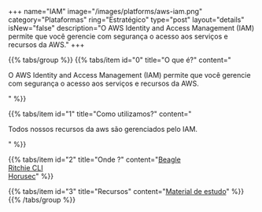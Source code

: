 +++
name="IAM"
image="/images/platforms/aws-iam.png"
category="Plataformas"
ring="Estratégico"
type="post"
layout="details"
isNew="false"
description="O AWS Identity and Access Management (IAM) permite que você gerencie com segurança o acesso aos serviços e recursos da AWS."
+++

{{% tabs/group %}}
  {{% tabs/item id="0" title="O que é?" content="<p>O AWS Identity and Access Management (IAM) permite que você gerencie com segurança o acesso aos serviços e recursos da AWS.</p>" %}}

  {{% tabs/item id="1" title="Como utilizamos?" content="<p>Todos nossos recursos da aws são gerenciados pelo IAM.</p>" %}}

  {{% tabs/item id="2" title="Onde ?" content="<a href='https://usebeagle.io/' target='_blank'>Beagle</a><br /><a href='https://ritchiecli.io/' target='_blank'>Ritchie CLI</a><br /><a href='https://horusec.io/' target='_blank'>Horusec</a>" %}}

  {{% tabs/item id="3" title="Recursos" content="<a href='https://aws.amazon.com/pt/training/?nc2=h_ql_le_tc' target='_blank'>Material de estudo</a>" %}}
{{% /tabs/group %}}
